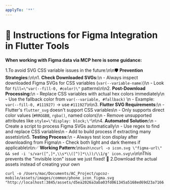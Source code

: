```yaml
---
applyTo: '**'
---
```



# 🧠 Instructions for Figma Integration in Flutter Tools


**When working with Figma data via MCP here is some guidance:**

1.To avoid SVG CSS variable issues in the future:\n\n🛡️ **Prevention Strategies:**\n\n1. **Check Downloaded SVGs:**\n   - Always inspect downloaded Figma SVGs for CSS variables (`var(--variable-name)`)\n   - Look for `fill=\"var(--fill-0, #color)\"` patterns\n\n2. **Post-Download Processing:**\n   - Replace CSS variables with actual hex colors immediately\n   - Use the fallback color from `var(--variable, #fallback)` \n   - Example: `var(--fill-0, #111927)` → use `#111927`\n\n3. **Flutter SVG Requirements:**\n   - Flutter's `flutter_svg` doesn't support CSS variables\n   - Only supports direct color values (`#RRGGBB`, `rgba()`, named colors)\n   - Remove unsupported attributes like `style=\"display: block;\"`\n\n4. **Automated Solution:**\n   - Create a script to process Figma SVGs automatically\n   - Use regex to find and replace CSS variables\n   - Add to build process if extracting many assets\n\n5. **Testing Process:**\n   - Always test icon display after downloading from Figma\n   - Check both light and dark themes if applicable\n\n✅ **Working Pattern:**\n```bash\ncurl -o icon.svg \"figma-url\" && sed -i 's/var([^,]*,\\s*\\([^)]*\\))/\\1/g' icon.svg\n```\n\nThis prevents the \"invisible icon\" issue we just fixed! 🎯
2.Download the actual assets instead of creating your own
```curl
curl -o /Users/mac/Documents/AC_Project/upcoz-mobile/assets/images/common/phone_icon_figma.svg "http://localhost:3845/assets/d5ea2026a3aba03fd061345a5168ed69d23a7166.svg"
```



